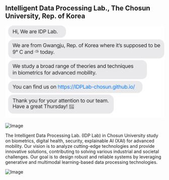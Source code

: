 ## Intelligent Data Processing Lab., The Chosun University, Rep. of Korea

![현재 날씨](chat.svg)

![Image](https://github.com/user-attachments/assets/24532d9f-03b1-4ff2-9136-a640993b6736)

The Intelligent Data Processing Lab. (IDP Lab) in Chosun University study on biometrics, digital health, security, explainable AI (XAI) for advanced mobility. 
Our vision is to analyze cutting-edge technologies and provide innovative solutions, contributing to solving various industrial and societal challenges.
Our goal is to design robust and reliable systems by leveraging generative and multimodal learning-based data processing technologies.

![Image](https://github.com/user-attachments/assets/74c91109-5cea-4180-96ce-0c3ca54d537a)

<!--
**IDPLab-chosun/IDPLab-chosun** is a ✨ _special_ ✨ repository because its `README.md` (this file) appears on your GitHub profile.

Here are some ideas to get you started:

- 🔭 I’m currently working on ...
- 🌱 I’m currently learning ...
- 👯 I’m looking to collaborate on ...
- 🤔 I’m looking for help with ...
- 💬 Ask me about ...
- 📫 How to reach me: ...
- 😄 Pronouns: ...
- ⚡ Fun fact: ...
-->
